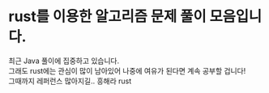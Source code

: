 # rust를 이용한 알고리즘 문제 풀이 모음입니다.   
최근 Java 풀이에 집중하고 있습니다.   
그래도 rust에는 관심이 많이 남아있어 나중에 여유가 된다면 계속 공부할 겁니다!   
그때까지 레퍼런스 많아지길.. 흥해라 rust   
